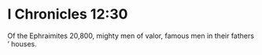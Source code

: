 # I Chronicles 12:30

Of the Ephraimites 20,800, mighty men of valor, famous men in their fathers ’ houses.
